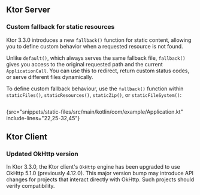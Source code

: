 [//]: # (title: What's new in Ktor 3.3.0)

<show-structure for="chapter,procedure" depth="2"/>

## Ktor Server

### Custom fallback for static resources

Ktor 3.3.0 introduces a new `fallback()` function for static content, allowing you to define custom
behavior when a requested resource is not found.

Unlike `default()`, which always serves the same fallback file, `fallback()` gives you access to the original requested
path and the current `ApplicationCall`. You can use this to redirect, return custom status codes, or serve different
files dynamically.

To define custom fallback behaviour, use the `fallback()` function within `staticFiles()`, `staticResources()`, `staticZip()`, or
`staticFileSystem()`:

```kotlin
```

{src="snippets/static-files/src/main/kotlin/com/example/Application.kt" include-lines="22,25-32,45"}


## Ktor Client

### Updated OkHttp version

In Ktor 3.3.0, the Ktor client's `OkHttp` engine has been upgraded to use OkHttp 5.1.0 (previously 4.12.0). This major
version bump may introduce API changes for projects that interact directly with OkHttp. Such projects should verify
compatibility.